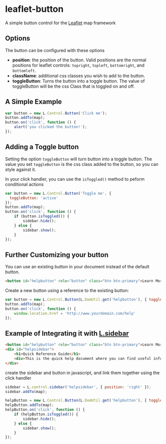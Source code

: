 leaflet-button
==============

A simple button control for the [Leaflet](http://leafletjs.com) map framework


## Options
The button can be configured with these options
 - **position**: the position of the button. Valid positions are the normal positions for leaflet controls: `topright`,
 `topleft`, `bottomright`, and `bottomleft`.
 - **className**: additional css classes you wish to add to the button.
 - **toggleButton**: Turns the button into a toggle button. The value of toggleButton will be the css Class that is toggled on and off.

## A Simple Example

```javascript
var button = new L.Control.Button('Click me');
button.addTo(map);
button.on('click', function () {
    alert('you clicked the button!');
});
```

## Adding a Toggle button
Setting the option `toggleButton` will turn button into a toggle button. The value you set `toggleButton`
is the css class added to the button, so you can style against it.

In your click handler, you can use the `isToggled()` method to peform conditional actions
```javascript
var button = new L.Control.Button('Toggle me', {
  toggleButton: 'active'
});
button.addTo(map);
button.on('click', function () {
    if (button.isToggled()) {
        sidebar.hide();
    } else {
        sidebar.show();
    }
});
```

## Further Customizing your button
You can use an existing button in your document instead of the default button.
```html
<button id="helpbutton" role="button" class="btn btn-primary">Learn More</button>
```
Create a new button using a reference to the existing button:
```javascript
var button = new L.Control.Button(L.DomUtil.get('helpbutton'), { toggleButton: 'active' });
button.addTo(map);
button.on('click', function () {
    window.location.href = 'http://www.yourdomain.com/help'
});
```

## Example of Integrating it with [L.sidebar](https://github.com/Turbo87/leaflet-sidebar)
```html
<button id="helpbutton" role="button" class="btn btn-primary">Learn More</button>
<div id="helpsidebar">
    <h1>Quick Reference Guide</h1>
    <div>This is the quick help document where you can find useful information about the map you're looking at!
</div>
```
create the sidebar and button in javascript, and link them together using the click handler
```javascript
sidebar = L.control.sidebar('helpsidebar', { position: 'right' });
sidebar.addTo(map);

helpButton = new L.Control.Button(L.DomUtil.get('helpbutton'), { toggleButton: 'active' });
helpButton.addTo(map);
helpButton.on('click', function () {
    if (helpButton.isToggled()) {
        sidebar.hide();
    } else {
        sidebar.show();
    }
});
```
